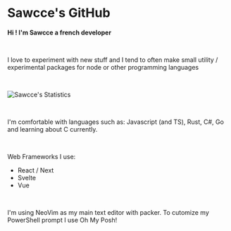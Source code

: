 # Sawcce's GitHub

__Hi ! I'm Sawcce a french developer__

<br />

I love to experiment with new stuff and I tend to often make small utility / experimental packages for node or other programming languages

<br />

![Sawcce's Statistics](https://github-readme-stats.vercel.app/api?username=sawcce&show_icons=true&theme=tokyonight)

<br/>

I'm comfortable with languages such as: Javascript (and TS), Rust, C#, Go and learning about C currently.

<br/>

Web Frameworks I use:

- React / Next
- Svelte
- Vue

<br/>

I'm using NeoVim as my main text editor with packer.
To cutomize my PowerShell prompt I use Oh My Posh!

